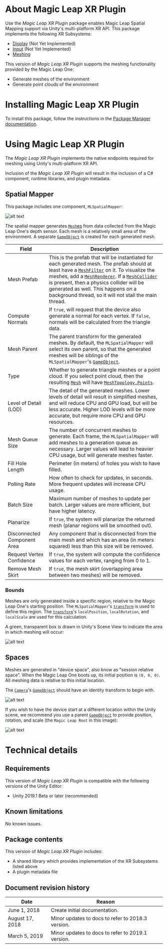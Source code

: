 # About Magic Leap XR Plugin

Use the *Magic Leap XR Plugin* package enables Magic Leap Spatial Mapping support via Unity's multi-platform XR API. This package implements the following XR Subsystems:

* [Display](https://docs.unity3d.com/Documentation/ScriptReference/Experimental.XR.XRDisplaySubsystem.html) (Not Yet Implemented)
* [Input](https://docs.unity3d.com/Documentation/ScriptReference/Experimental.XR.XRInputSubsystem.html) (Not Yet Implemented)
* [Meshing](https://docs.unity3d.com/2019.1/Documentation/ScriptReference/Experimental.XR.XRMeshSubsystem.html)

This version of *Magic Leap XR Plugin* supports the meshing functionality provided by the Magic Leap One:

* Generate meshes of the environment
* Generate point clouds of the environment

# Installing Magic Leap XR Plugin

To install this package, follow the instructions in the [Package Manager documentation](https://docs.unity3d.com/Packages/com.unity.package-manager-ui@latest/index.html).

# Using Magic Leap XR Plugin

The *Magic Leap XR Plugin* implements the native endpoints required for meshing using Unity's multi-platform XR API.

Inclusion of the *Magic Leap XR Plugin* will result in the inclusion of a C# component, runtime libraries, and plugin metadata.

## Spatial Mapper

This package includes one component, `MLSpatialMapper`:

![alt text](images/mlspatialmapper_component.png "MLSpatialMapper Component")

The spatial mapper generates [`Mesh`es](https://docs.unity3d.com/ScriptReference/Mesh.html) from data collected from the Magic Leap One's depth sensor. Each mesh is a relatively small area of the environment. A separate [`GameObject`](https://docs.unity3d.com/ScriptReference/GameObject.html) is created for each generated mesh.

|Field|Description|
|-|-|
|Mesh Prefab|This is the prefab that will be instantiated for each generated mesh. The prefab should at least have a [`MeshFilter`](https://docs.unity3d.com/ScriptReference/MeshFilter.html) on it. To visualize the meshes, add a [`MeshRenderer`](https://docs.unity3d.com/ScriptReference/MeshRenderer.html). If a [`MeshCollider`](https://docs.unity3d.com/ScriptReference/MeshCollider.html) is present, then a physics collider will be generated as well. This happens on a background thread, so it will not stall the main thread.|
|Compute Normals|If `true`, will request that the device also generate a normal for each vertex. If `false`, normals will be calculated from the triangle data.|
|Mesh Parent|The parent transform for the generated meshes. By default, the `MLSpatialMapper` will select its own parent, so that the generated meshes will be siblings of the `MLSpatialMapper`'s [`GameObject`](https://docs.unity3d.com/ScriptReference/GameObject.html).|
|Type|Whether to generate triangle meshes or a point cloud. If you select point cloud, then the resulting [`Mesh`](https://docs.unity3d.com/ScriptReference/Mesh.html) will have [`MeshTopology.Points`](https://docs.unity3d.com/ScriptReference/MeshTopology.Points.html).
|Level of Detail (LOD)|The detail of the generated meshes. Lower levels of detail will result in simplified meshes, and will reduce CPU and GPU load, but will be less accurate. Higher LOD levels will be more accurate, but require more CPU and GPU resources.|
|Mesh Queue Size|The number of concurrent meshes to generate. Each frame, the `MLSpatialMapper` will add meshes to a generation queue as necessary. Larger values will lead to heavier CPU usage, but will generate meshes faster.|
|Fill Hole Length|Perimeter (in meters) of holes you wish to have filled.|
|Polling Rate|How often to check for updates, in seconds. More frequent updates will increase CPU usage.|
|Batch Size|Maximum number of meshes to update per batch. Larger values are more efficient, but have higher latency.|
|Planarize|If `true`, the system will planarize the returned mesh (planar regions will be smoothed out).|
|Disconnected Component Area|Any component that is disconnected from the main mesh and which has an area (in meters squared) less than this size will be removed.|
|Request Vertex Confidence|If `true`, the system will compute the confidence values for each vertex, ranging from 0 to 1.|
|Remove Mesh Skirt|If `true`, the mesh skirt (overlapping area between two meshes) will be removed.|

### Bounds

Meshes are only generated inside a specific region, relative to the Magic Leap One's starting position. The `MLSpatialMapper`'s [`transform`](https://docs.unity3d.com/ScriptReference/Transform.html) is used to define this region. The [`transform`](https://docs.unity3d.com/ScriptReference/Transform.html)'s `localPosition`, `localRotation`, and `localScale` are used for this calculation.

A green, transparent box is drawn in Unity's Scene View to indicate the area in which meshing will occur:

![alt text](images/meshing_gizmo.png "Meshing Gizmo")

## Spaces

Meshes are generated in "device space", also know as "session relative space". When the Magic Leap One boots up, its initial position is `(0, 0, 0)`. All meshing data is relative to this initial location.

The [`Camera`](https://docs.unity3d.com/ScriptReference/Camera.html)'s [`GameObject`](https://docs.unity3d.com/ScriptReference/GameObject.html) should have an identity transform to begin with.

![alt text](images/magic_leap_root_camera.png "Magic Leap Root Camera")

If you wish to have the device start at a different location within the Unity scene, we recommend you use a parent [`GameObject`](https://docs.unity3d.com/ScriptReference/GameObject.html) to provide position, rotation, and scale (the `Magic Leap Root` in this image):

![alt text](images/magic_leap_root_with_transform.png "Magic Leap Root")

# Technical details
## Requirements

This version of *Magic Leap XR Plugin* is compatible with the following versions of the Unity Editor:

* Unity 2019.1 Beta or later (recommended)

## Known limitations

No known issues.

## Package contents

This version of *Magic Leap XR Plugin* includes:

* A shared library which provides implementation of the XR Subsystems listed above
* A plugin metadata file

## Document revision history
|Date|Reason|
|---|---|
|June 1, 2018|Create initial documentation.|
|August 17, 2018|Minor updates to docs to refer to 2018.3 version.|
|March 5, 2019|Minor updates to docs to refer to 2019.1 version.|

